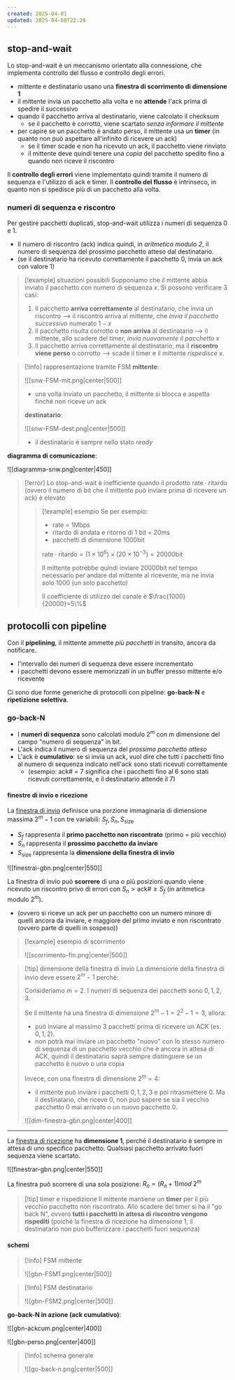 ```yaml
---
created: 2025-04-01
updated: 2025-04-08T22:26
---
```

## stop-and-wait
Lo stop-and-wait è un meccanismo orientato alla connessione, che implementa controllo del flusso e controllo degli errori.
- mittente e destinatario usano una **finestra di scorrimento di dimensione 1**
- il mittente invia un pacchetto alla volta e ne **attende** l'ack prima di spedire il successivo
- quando il pacchetto arriva al destinatario, viene calcolato il checksum 
	- se il pacchetto è corrotto, viene scartato *senza informare il mittente*
- per capire se un pacchetto è andato perso, il mittente usa un **timer** (in quanto non può aspettare all'infinito di ricevere un ack)
	- se il timer scade e non ha ricevuto un ack, il pacchetto viene rinviato
	- il mittente deve quindi tenere una *copia* del pacchetto spedito fino a quando non riceve il riscontro

Il **controllo degli errori** viene implementato quindi tramite il numero di sequenza e l'utilizzo di ack e timer. Il **controllo del flusso** è intrinseco, in quanto non si spedisce più di un pacchetto alla volta.

### numeri di sequenza e riscontro
Per gestire pacchetti duplicati, stop-and-wait utilizza i numeri di sequenza $0$ e $1$. 
- Il numero di riscontro (ack) indica quindi, in *aritmetica modulo 2*, il numero di sequenza del prossimo pacchetto atteso dal destinatario.
- (se il destinatario ha ricevuto correttamente il pacchetto $0$, invia un ack con valore $1$)

> [!example] situazioni possibili
> Supponiamo che il mittente abbia inviato il pacchetto con numero di sequenza
> $x$. Si possono verificare 3 casi:
> 1. Il pacchetto **arriva correttamente** al destinatario, che invia un riscontro ⟶ il riscontro arriva al mittente, che *invia il pacchetto successivo* numerato $1-x$
> 2. Il pacchetto risulta corrotto o **non arriva** al destinatario ⟶ il mittente, allo scadere del timer, *invia nuovamente il pacchetto* $x$
> 3. Il pacchetto arriva correttamente al destinatario, ma il **riscontro viene perso** o corrotto ⟶ scade il timer e il mittente *rispedisce* $x$. 

>[!info] rappresentazione tramite FSM
>**mittente**:
>
>![[snw-FSM-mit.png|center|500]]
>
>- una volta inviato un pacchetto, il mittente si blocca e aspetta finché non riceve un ack
>
>**destinatario**:
>
>![[snw-FSM-dest.png|center|500]]
>
>- il destinatario è sempre nello stato *ready*

**diagramma di comunicazione**:

![[diagramma-snw.png|center|450]]

>[!error] Lo stop-and-wait è inefficiente quando il prodotto $\text{rate} \cdot\text{ritardo}$ (ovvero il numero di bit che il mittente può inviare prima di ricevere un ack) è elevato
>>[!example] esempio
>>Se per esempio:
>>- rate = $1\text{Mbps}$
>>- ritardo di andata e ritorno di 1 bit = $20\text{ms}$
>>- pacchetti di dimensione $1000\text{bit}$
>>
>>$\text{rate} \cdot\text{ritardo}=(1\times 10^6)\times(20 \times 10^{-3})=20000\text{bit}$
>>
>>Il mittente potrebbe quindi inviare $20000\text{bit}$ nel tempo necessario per andare dal mittente al ricevente, ma ne invia solo $1000$ (un solo pacchetto)
>>
>>Il coefficiente di utilizzo del canale è $\frac{1000}{20000}=5\%$

## protocolli con pipeline
Con il **pipelining**, il mittente ammette *più pacchetti* in transito, ancora da notificare.
- l'intervallo dei numeri di sequenza deve essere incrementato
- i pacchetti devono essere memorizzati in un buffer presso mittente e/o ricevente

Ci sono due forme generiche di protocolli con pipeline: **go-back-N** e **ripetizione selettiva**.

### go-back-N
- I **numeri di sequenza** sono calcolati modulo $2^m$ con $m$ dimensione del campo "numero di sequenza" in bit.
- L'ack indica il numero di sequenza del *prossimo pacchetto atteso*
- L'ack è **cumulativo**: se si invia un ack, vuol dire che tutti i pacchetti fino al numero di sequenza indicato nell'ack sono stati ricevuti correttamente
	-  (esempio: ack# = 7 significa che i pacchetti fino al 6 sono stati ricevuti correttamente, e il destinatario attende il 7)

#### finestre di invio e ricezione
La <u>finestra di invio</u> definisce una porzione immaginaria di dimensione massima $2^m-1$ con tre variabili: $S_{f},\,S_{n},\,S_{\text{size}}$
- $S_{f}$ rappresenta il **primo pacchetto non riscontrato** (primo = più vecchio)
- $S_{n}$ rappresenta il **prossimo pacchetto da inviare**
- $S_{\text{size}}$ rappresenta la **dimensione della finestra di invio**

![[finestrai-gbn.png|center|550]]

La finestra di invio può **scorrere** di una o più posizioni quando viene ricevuto un riscontro privo di errori con $S_{n}> \text{ack\#}\geq S_{f}$ (in aritmetica modulo $2^m$).
- (ovvero si riceve un ack per un pacchetto con un numero minore di quelli ancora da inviare, e maggiore del primo inviato e non riscontrato (ovvero parte di quelli in sospeso))

>[!example] esempio di scorrimento
>
>![[scorrimento-fin.png|center|500]]

>[!tip] dimensione della finestra di invio
>La dimensione della finestra di invio deve essere $2^m-1$ perché:
> 
> Consideriamo $m=2$. I numeri di sequenza dei pacchetti sono $0,\,1,\,2,\,3$. 
>
>Se il mittente ha una finestra di dimensione $2^m-1=2^2-1=3$, allora:
>- può inviare al massimo 3 pacchetti prima di ricevere un ACK (es. $0,\,1,\,2$).
>- non potrà mai inviare un pacchetto "nuovo" con lo stesso numero di sequenza di un pacchetto vecchio che è ancora in attesa di ACK, quindi il destinatario saprà sempre distinguere se un pacchetto è nuovo o una copia
>
>Invece, con una finestra di dimensione $2^m=4$:
>- il mittente può inviare i pacchetti $0,1,2,3$ e poi ritrasmettere $0$. Ma il destinatario, che riceve $0$, non può sapere se sia il vecchio pacchetto $0$ mai arrivato o un nuovo pacchetto $0$.
>
>![[dim-finestra-gbn.png|center|400]]


---- 

La <u>finestra di ricezione</u> ha **dimensione 1**, perché il destinatario è sempre in attesa di uno specifico pacchetto. Qualsiasi pacchetto arrivato fuori sequenza viene scartato.

![[finestrar-gbn.png|center|550]]

La finestra può scorrere di una sola posizione: $R_{n}=(R_{n}+1)mod\; 2^m$
 
> [!tip] timer e rispedizione
> Il mittente mantiene un **timer** per il più vecchio pacchetto non riscontrato. Allo scadere del timer si ha il "go back N", ovvero **tutti i pacchetti in attesa di riscontro vengono rispediti** (poiché la finestra di ricezione ha dimensione 1, il destinatario non può bufferizzare i pacchetti fuori sequenza)

#### schemi
>[!info] FSM mittente
>
>![[gbn-FSM1.png|center|500]]

>[!info] FSM destinatario
>
>![[gbn-FSM2.png|center|500]]

**go-back-N in azione (ack cumulativo)**:

![[gbn-ackcum.png|center|400]]

![[gbn-perso.png|center|400]]

> [!info] schema generale
>  
> ![[go-back-n.png|center|500]]

